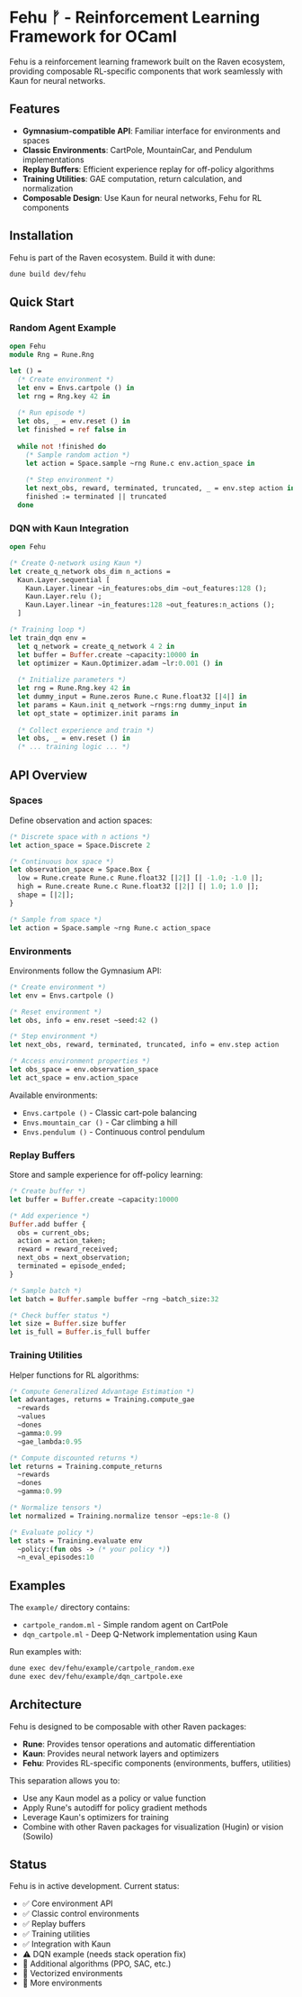 # Fehu ᚠ - Reinforcement Learning Framework for OCaml

Fehu is a reinforcement learning framework built on the Raven ecosystem, providing composable RL-specific components that work seamlessly with Kaun for neural networks.

## Features

- **Gymnasium-compatible API**: Familiar interface for environments and spaces
- **Classic Environments**: CartPole, MountainCar, and Pendulum implementations
- **Replay Buffers**: Efficient experience replay for off-policy algorithms
- **Training Utilities**: GAE computation, return calculation, and normalization
- **Composable Design**: Use Kaun for neural networks, Fehu for RL components

## Installation

Fehu is part of the Raven ecosystem. Build it with dune:

```bash
dune build dev/fehu
```

## Quick Start

### Random Agent Example

```ocaml
open Fehu
module Rng = Rune.Rng

let () =
  (* Create environment *)
  let env = Envs.cartpole () in
  let rng = Rng.key 42 in
  
  (* Run episode *)
  let obs, _ = env.reset () in
  let finished = ref false in
  
  while not !finished do
    (* Sample random action *)
    let action = Space.sample ~rng Rune.c env.action_space in
    
    (* Step environment *)
    let next_obs, reward, terminated, truncated, _ = env.step action in
    finished := terminated || truncated
  done
```

### DQN with Kaun Integration

```ocaml
open Fehu

(* Create Q-network using Kaun *)
let create_q_network obs_dim n_actions =
  Kaun.Layer.sequential [
    Kaun.Layer.linear ~in_features:obs_dim ~out_features:128 ();
    Kaun.Layer.relu ();
    Kaun.Layer.linear ~in_features:128 ~out_features:n_actions ();
  ]

(* Training loop *)
let train_dqn env =
  let q_network = create_q_network 4 2 in
  let buffer = Buffer.create ~capacity:10000 in
  let optimizer = Kaun.Optimizer.adam ~lr:0.001 () in
  
  (* Initialize parameters *)
  let rng = Rune.Rng.key 42 in
  let dummy_input = Rune.zeros Rune.c Rune.float32 [|4|] in
  let params = Kaun.init q_network ~rngs:rng dummy_input in
  let opt_state = optimizer.init params in
  
  (* Collect experience and train *)
  let obs, _ = env.reset () in
  (* ... training logic ... *)
```

## API Overview

### Spaces

Define observation and action spaces:

```ocaml
(* Discrete space with n actions *)
let action_space = Space.Discrete 2

(* Continuous box space *)
let observation_space = Space.Box {
  low = Rune.create Rune.c Rune.float32 [|2|] [| -1.0; -1.0 |];
  high = Rune.create Rune.c Rune.float32 [|2|] [| 1.0; 1.0 |];
  shape = [|2|];
}

(* Sample from space *)
let action = Space.sample ~rng Rune.c action_space
```

### Environments

Environments follow the Gymnasium API:

```ocaml
(* Create environment *)
let env = Envs.cartpole ()

(* Reset environment *)
let obs, info = env.reset ~seed:42 ()

(* Step environment *)
let next_obs, reward, terminated, truncated, info = env.step action

(* Access environment properties *)
let obs_space = env.observation_space
let act_space = env.action_space
```

Available environments:
- `Envs.cartpole ()` - Classic cart-pole balancing
- `Envs.mountain_car ()` - Car climbing a hill  
- `Envs.pendulum ()` - Continuous control pendulum

### Replay Buffers

Store and sample experience for off-policy learning:

```ocaml
(* Create buffer *)
let buffer = Buffer.create ~capacity:10000

(* Add experience *)
Buffer.add buffer {
  obs = current_obs;
  action = action_taken;
  reward = reward_received;
  next_obs = next_observation;
  terminated = episode_ended;
}

(* Sample batch *)
let batch = Buffer.sample buffer ~rng ~batch_size:32

(* Check buffer status *)
let size = Buffer.size buffer
let is_full = Buffer.is_full buffer
```

### Training Utilities

Helper functions for RL algorithms:

```ocaml
(* Compute Generalized Advantage Estimation *)
let advantages, returns = Training.compute_gae
  ~rewards
  ~values
  ~dones
  ~gamma:0.99
  ~gae_lambda:0.95

(* Compute discounted returns *)
let returns = Training.compute_returns
  ~rewards
  ~dones
  ~gamma:0.99

(* Normalize tensors *)
let normalized = Training.normalize tensor ~eps:1e-8 ()

(* Evaluate policy *)
let stats = Training.evaluate env
  ~policy:(fun obs -> (* your policy *))
  ~n_eval_episodes:10
```

## Examples

The `example/` directory contains:
- `cartpole_random.ml` - Simple random agent on CartPole
- `dqn_cartpole.ml` - Deep Q-Network implementation using Kaun

Run examples with:
```bash
dune exec dev/fehu/example/cartpole_random.exe
dune exec dev/fehu/example/dqn_cartpole.exe
```

## Architecture

Fehu is designed to be composable with other Raven packages:
- **Rune**: Provides tensor operations and automatic differentiation
- **Kaun**: Provides neural network layers and optimizers
- **Fehu**: Provides RL-specific components (environments, buffers, utilities)

This separation allows you to:
- Use any Kaun model as a policy or value function
- Apply Rune's autodiff for policy gradient methods
- Leverage Kaun's optimizers for training
- Combine with other Raven packages for visualization (Hugin) or vision (Sowilo)

## Status

Fehu is in active development. Current status:
- ✅ Core environment API
- ✅ Classic control environments
- ✅ Replay buffers
- ✅ Training utilities
- ✅ Integration with Kaun
- ⚠️  DQN example (needs stack operation fix)
- 🚧 Additional algorithms (PPO, SAC, etc.)
- 🚧 Vectorized environments
- 🚧 More environments
